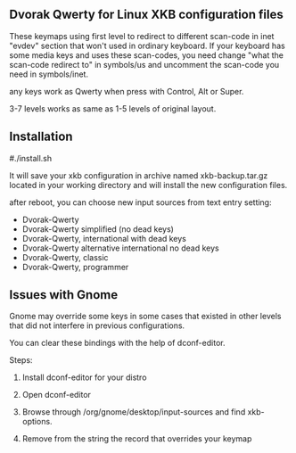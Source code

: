 Dvorak Qwerty for Linux XKB configuration files
------

These keymaps using first level to redirect to different scan-code in inet "evdev" section that won't used in ordinary keyboard. If your keyboard has some media keys and uses these scan-codes, you need change "what the scan-code redirect to" in symbols/us and uncomment the scan-code you need in symbols/inet.

any keys work as Qwerty when press with Control, Alt or Super.

3-7 levels works as same as 1-5 levels of original layout.

Installation
------

\#./install.sh

It will save your xkb configuration in archive named xkb-backup.tar.gz located in your working directory and will install the new configuration files.

after reboot, you can choose new input sources from text entry setting:


+ Dvorak-Qwerty
+ Dvorak-Qwerty simplified (no dead keys)
+ Dvorak-Qwerty, international with dead keys
+ Dvorak-Qwerty alternative international no dead keys
+ Dvorak-Qwerty, classic
+ Dvorak-Qwerty, programmer



Issues with Gnome
------

Gnome may override some keys in some cases that existed in other levels that did not interfere in previous configurations.

You can clear these bindings with the help of dconf-editor.

Steps:

1. Install dconf-editor for your distro

2. Open dconf-editor

3. Browse through /org/gnome/desktop/input-sources and find xkb-options.

4. Remove from the string the record that overrides your keymap

